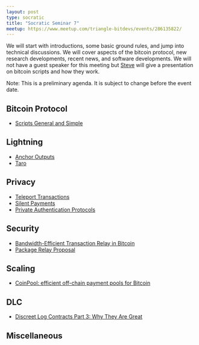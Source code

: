 ```yaml
---
layout: post
type: socratic
title: "Socratic Seminar 7"
meetup: https://www.meetup.com/triangle-bitdevs/events/286135822/
---
```


We will start with introductions, some basic ground rules, and jump into technical discussions. 
We will cover aspects of the bitcoin protocol, new research developments, recent news, and
software developments. We will not have a guest speaker for this meeting but [Steve](https://twitter.com/SteveUsingWords)
will give a presentation on bitcoin scripts and how they work.

Note: This is a preliminary agenda. It is subject to change before the event date.



## Bitcoin Protocol


- [Scripts General and Simple](https://btctranscripts.com/scalingbitcoin/tokyo-2018/edgedevplusplus/scripts-general-and-simple/)


## Lightning


- [Anchor Outputs](https://fanismichalakis.fr/posts/anchor-outputs/)
- [Taro](https://docs.lightning.engineering/the-lightning-network/taro)


## Privacy


- [Teleport Transactions](https://github.com/bitcoin-teleport/teleport-transactions)
- [Silent Payments](https://gist.github.com/RubenSomsen/c43b79517e7cb701ebf77eec6dbb46b8)
- [Private Authentication Protocols](https://github.com/sipa/writeups/tree/main/private-authentication-protocols)


## Security


- [Bandwidth-Efficient Transaction Relay in Bitcoin](https://arxiv.org/pdf/1905.10518v2.pdf)
- [Package Relay Proposal](https://lists.linuxfoundation.org/pipermail/bitcoin-dev/2022-May/020493.html)


## Scaling


- [CoinPool: efficient off-chain payment pools for Bitcoin](https://coinpool.dev/v0.1.pdf)


## DLC


- [Discreet Log Contracts Part 3: Why They Are Great](https://suredbits.com/discreet-log-contracts-part-3-why-they-are-great/)


## Miscellaneous


